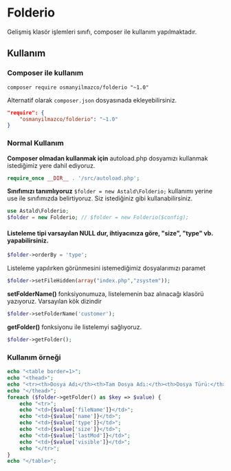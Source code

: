 # Folderio
Gelişmiş klasör işlemleri sınıfı, composer ile kullanım yapılmaktadır.

## Kullanım
### Composer ile kullanım

```composer require osmanyilmazco/folderio "~1.0"```

Alternatif olarak ```composer.json``` dosyasınada ekleyebilirsiniz.
```json
"require": {
    "osmanyilmazco/folderio": "~1.0"
}
```

### Normal Kullanım
**Composer olmadan kullanmak için** autoload.php dosyamızı kullanmak istediğimiz yere dahil ediyoruz.
```php
require_once __DIR__ . '/src/autoload.php';
```

**Sınıfımızı tanımlıyoruz** ```$folder = new Astald\Folderio;``` kullanımı yerine use ile sınıfımızda belirtiyoruz.  Siz istediğiniz gibi kullanabilirsiniz.
```php
use Astald\Folderio;
$folder = new Folderio; // $folder = new Folderio($config);
```

#### Listeleme tipi varsayılan NULL dur, ihtiyacınıza göre, **"size", "type"** vb. yapabilirsiniz.

```php
$folder->orderBy = 'type';
```

Listeleme yapılırken görünmesini istemediğimiz dosyalarımızı paramet
```php
$folder->setFileHidden(array("index.php","zsystem"));
```

**setFolderName()** fonksiyonumuza, listelemenin baz alınacağı klasörü yazıyoruz. Varsayılan kök dizindir
```php
$folder->setFolderName('customer');
```

**getFolder()** fonksiyonu ile listelemyi sağlıyoruz.
```php
$folder->getFolder();
```

### Kullanım örneği
```php
echo "<table border=1>";
echo "<thead>";
echo "<tr><th>Dosya Adı</th><th>Tam Dosya Adı:</th><th>Dosya Türü:</th><th>Dosya Boyutu:</th><th>Son Düzenleme Tarihi</th><th>Görünürlük</th></tr>";
echo "</thead>";
foreach ($folder->getFolder() as $key => $value) {
	echo "<tr>";
	echo "<td>{$value['fileName']}</td>";
	echo "<td>{$value['name']}</td>";
	echo "<td>{$value['type']}</td>";
	echo "<td>{$value['size']}</td>";
	echo "<td>{$value['lastMod']}</td>";
	echo "<td>{$value['visible']}</td>";
	echo "</tr>";
}
echo "</table>";
```
